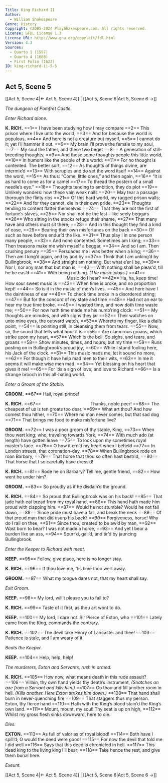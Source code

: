 ```yaml
---
Title: King Richard II
Author: 
  - William Shakespeare
Genre: History
Copyright: ©2005-2024 PlayShakespeare.com. All rights reserved.
License: GFDL License 1.3
License URL: http://www.gnu.org/copyleft/fdl.html
Version: 4.3
Sources:
  - Quarto 1 (1597)
  - Quarto 4 (1608)
  - First Folio (1623)
ID: king-richard-ii-5-5
---
```


## Act 5, Scene 5
[[Act 5, Scene 4|← Act 5, Scene 4]] | [[Act 5, Scene 6|Act 5, Scene 6 →]]

*The dungeon of Pomfret Castle.*

*Enter Richard alone.*

**K. RICH.**
==1== I have been studying how I may compare
==2== This prison where I live unto the world;
==3== And for because the world is populous,
==4== And here is not a creature but myself,
==5== I cannot do it; yet I’ll hammer it out.
==6== My brain I’ll prove the female to my soul,
==7== My soul the father, and these two beget
==8== A generation of still-breeding thoughts;
==9== And these some thoughts people this little world,
==10== In humors like the people of this world:
==11== For no thought is contented. The better sort,
==12== As thoughts of things divine, are intermix’d
==13== With scruples and do set the word itself
==14== Against the word,
==15== As thus: “Come, little ones,” and then again,
==16== “It is as hard to come as for a camel
==17== To thread the postern of a small needle’s eye.”
==18== Thoughts tending to ambition, they do plot
==19== Unlikely wonders: how these vain weak nails
==20== May tear a passage thorough the flinty ribs
==21== Of this hard world, my ragged prison walls;
==22== And for they cannot, die in their own pride.
==23== Thoughts tending to content flatter themselves
==24== That they are not the first of fortune’s slaves,
==25== Nor shall not be the last—like seely beggars
==26== Who sitting in the stocks refuge their shame,
==27== That many have and others must sit there;
==28== And in this thought they find a kind of ease,
==29== Bearing their own misfortunes on the back
==30== Of such as have before endur’d the like.
==31== Thus play I in one person many people,
==32== And none contented. Sometimes am I king;
==33== Then treasons make me wish myself a beggar,
==34== And so I am. Then crushing penury
==35== Persuades me I was better when a king;
==36== Then am I king’d again, and by and by
==37== Think that I am unking’d by Bullingbrook,
==38== And straight am nothing. But what e’er I be,
==39== Nor I, nor any man that but man is,
==40== With nothing shall be pleas’d, till he be eas’d
==41== With being nothing.
*(The music plays.)*
==41==               Music do I hear?
==42== Ha, ha, keep time! How sour sweet music is
==43== When time is broke, and no proportion kept!
==44== So is it in the music of men’s lives.
==45== And here have I the daintiness of ear
==46== To check time broke in a disordered string;
==47== But for the concord of my state and time
==48== Had not an ear to hear my true time broke.
==49== I wasted time, and now doth time waste me;
==50== For now hath time made me his numb’ring clock:
==51== My thoughts are minutes, and with sighs they jar
==52== Their watches on unto mine eyes, the outward watch,
==53== Whereto my finger, like a dial’s point,
==54== Is pointing still, in cleansing them from tears.
==55== Now, sir, the sound that tells what hour it is
==56== Are clamorous groans, which strike upon my heart,
==57== Which is the bell. So sighs, and tears, and groans
==58== Show minutes, times, and hours; but my time
==59== Runs posting on in Bullingbrook’s proud joy,
==60== While I stand fooling here, his Jack of the clock.
==61== This music mads me, let it sound no more,
==62== For though it have help mad men to their wits,
==63== In me it seems it will make wise men mad.
==64== Yet blessing on his heart that gives it me!
==65== For ’tis a sign of love; and love to Richard
==66== Is a strange brooch in this all-hating world.

*Enter a Groom of the Stable.*

**GROOM.**
==67== Hail, royal prince!

**K. RICH.**
==67==            Thanks, noble peer!
==68== The cheapest of us is ten groats too dear.
==69== What art thou? And how comest thou hither,
==70== Where no man never comes, but that sad dog
==71== That brings me food to make misfortune live?

**GROOM.**
==72== I was a poor groom of thy stable, King,
==73== When thou wert king; who, traveling towards York,
==74== With much ado (at length) have gotten leave
==75== To look upon my sometimes royal master’s face.
==76== O how it ern’d my heart when I beheld
==77== In London streets, that coronation-day,
==78== When Bullingbrook rode on roan Barbary,
==79== That horse that thou so often hast bestrid,
==80== That horse that I so carefully have dress’d!

**K. RICH.**
==81== Rode he on Barbary? Tell me, gentle friend,
==82== How went he under him?

**GROOM.**
==83== So proudly as if he disdain’d the ground.

**K. RICH.**
==84== So proud that Bullingbrook was on his back!
==85== That jade hath eat bread from my royal hand,
==86== This hand hath made him proud with clapping him.
==87== Would he not stumble? Would he not fall down,
==88== Since pride must have a fall, and break the neck
==89== Of that proud man that did usurp his back?
==90== Forgiveness, horse! Why do I rail on thee,
==91== Since thou, created to be aw’d by man,
==92== Wast born to bear? I was not made a horse,
==93== And yet I bear a burden like an ass,
==94== Spurr’d, gall’d, and tir’d by jauncing Bullingbrook.

*Enter the Keeper to Richard with meat.*

**KEEP.**
==95== Fellow, give place, here is no longer stay.

**K. RICH.**
==96== If thou love me, ’tis time thou wert away.

**GROOM.**
==97== What my tongue dares not, that my heart shall say.

*Exit Groom.*

**KEEP.**
==98== My lord, will’t please you to fall to?

**K. RICH.**
==99== Taste of it first, as thou art wont to do.

**KEEP.**
==100== My lord, I dare not. Sir Pierce of Exton, who
==101== Lately came from the King, commands the contrary.

**K. RICH.**
==102== The devil take Henry of Lancaster and thee!
==103== Patience is stale, and I am weary of it.

*Beats the Keeper.*

**KEEP.**
==104== Help, help, help!

*The murderers, Exton and Servants, rush in armed.*

**K. RICH.**
==105== How now, what means death in this rude assault?
==106== Villain, thy own hand yields thy death’s instrument,
*(Snatches an axe from a Servant and kills him.)*
==107== Go thou and fill another room in hell.
*(Kills another. Here Exton strikes him down.)*
==108== That hand shall burn in never-quenching fire
==109== That staggers thus my person. Exton, thy fierce hand
==110== Hath with the King’s blood stain’d the King’s own land.
==111== Mount, mount, my soul! Thy seat is up on high,
==112== Whilst my gross flesh sinks downward, here to die.

*Dies.*

**EXTON.**
==113== As full of valor as of royal blood!
==114== Both have I spill’d; O would the deed were good!
==115== For now the devil that told me I did well
==116== Says that this deed is chronicled in hell.
==117== This dead king to the living king I’ll bear;
==118== Take hence the rest, and give them burial here.

*Exeunt.*

[[Act 5, Scene 4|← Act 5, Scene 4]] | [[Act 5, Scene 6|Act 5, Scene 6 →]]